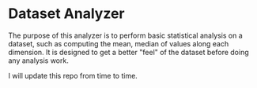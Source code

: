 # Dataset Analyzer

The purpose of this analyzer is to perform basic statistical analysis on a dataset, such as computing the mean, median of values along each dimension. It is designed to get a better "feel" of the dataset before doing any analysis work. 

I will update this repo from time to time. 

